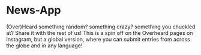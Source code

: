 # News-App

(Over)Heard something random? something crazy? something you chuckled at? Share it with the rest of us! This is a spin off on the Overheard pages on Instagram, but a global version, where you can submit entries from across the globe and in any language!

